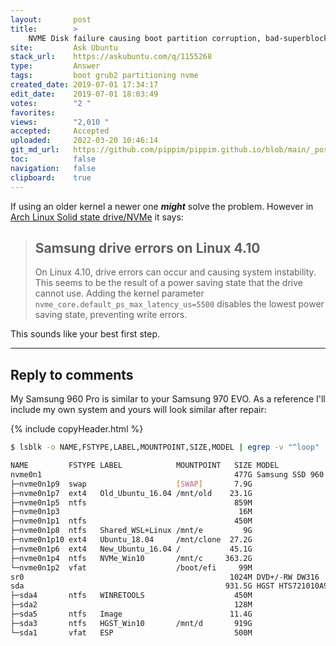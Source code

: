 ```yaml
---
layout:       post
title:        >
    NVME Disk failure causing boot partition corruption, bad-superblock error
site:         Ask Ubuntu
stack_url:    https://askubuntu.com/q/1155268
type:         Answer
tags:         boot grub2 partitioning nvme
created_date: 2019-07-01 17:34:17
edit_date:    2019-07-01 18:03:49
votes:        "2 "
favorites:    
views:        "2,010 "
accepted:     Accepted
uploaded:     2022-03-20 10:46:14
git_md_url:   https://github.com/pippim/pippim.github.io/blob/main/_posts/2019/2019-07-01-NVME-Disk-failure-causing-boot-partition-corruption_-bad-superblock-error.md
toc:          false
navigation:   false
clipboard:    true
---
```


If using an older kernel a newer one ***might*** solve the problem. However in [Arch Linux Solid state drive/NVMe](https://wiki.archlinux.org/index.php/Solid_state_drive/NVMe) it says:

> ## Samsung drive errors on Linux 4.10  
>   
> On Linux 4.10, drive errors can occur and causing system instability.  
> This seems to be the result of a power saving state that the drive  
> cannot use. Adding the kernel parameter  
> `nvme_core.default_ps_max_latency_us=5500` disables the lowest power  
> saving state, preventing write errors.  

This sounds like your best first step.


----------

## Reply to comments



My Samsung 960 Pro is similar to your Samsung 970 EVO. As a reference I'll include my own system and yours will look similar after repair:

{% include copyHeader.html %}
``` bash
$ lsblk -o NAME,FSTYPE,LABEL,MOUNTPOINT,SIZE,MODEL | egrep -v "^loop"

NAME         FSTYPE LABEL            MOUNTPOINT   SIZE MODEL
nvme0n1                                           477G Samsung SSD 960 PRO 512GB               
├─nvme0n1p9  swap                    [SWAP]       7.9G 
├─nvme0n1p7  ext4   Old_Ubuntu_16.04 /mnt/old    23.1G 
├─nvme0n1p5  ntfs                                 859M 
├─nvme0n1p3                                        16M 
├─nvme0n1p1  ntfs                                 450M 
├─nvme0n1p8  ntfs   Shared_WSL+Linux /mnt/e         9G 
├─nvme0n1p10 ext4   Ubuntu_18.04     /mnt/clone  27.2G 
├─nvme0n1p6  ext4   New_Ubuntu_16.04 /           45.1G 
├─nvme0n1p4  ntfs   NVMe_Win10       /mnt/c     363.2G 
└─nvme0n1p2  vfat                    /boot/efi     99M 
sr0                                              1024M DVD+/-RW DW316  
sda                                             931.5G HGST HTS721010A9
├─sda4       ntfs   WINRETOOLS                    450M 
├─sda2                                            128M 
├─sda5       ntfs   Image                        11.4G 
├─sda3       ntfs   HGST_Win10       /mnt/d       919G 
└─sda1       vfat   ESP                           500M 
```


